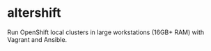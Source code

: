 # altershift
Run OpenShift local clusters in large workstations (16GB+ RAM) with Vagrant and Ansible.
